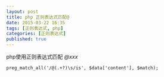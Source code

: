 ```yaml
---
layout: post
title: php 正则表达式匹配@
date: 2015-03-22 16:35
tags: [正则表达式, php]
categories: [正则表达式]
published: true
---
```


php使用正则表达式匹配 *@xxx* 

```
preg_match_all('/@(.+?)\s/is', $data['content'], $match);
```


